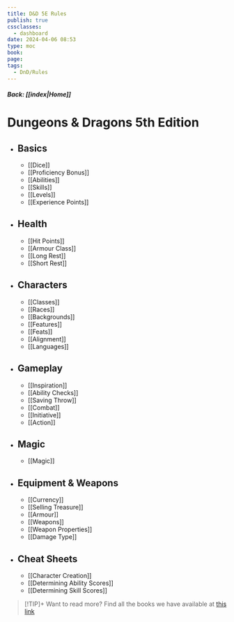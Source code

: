 ```yaml
---
title: D&D 5E Rules
publish: true
cssclasses:
  - dashboard
date: 2024-04-06 08:53
type: moc
book: 
page: 
tags:
  - DnD/Rules
---
```

##### Back: [[index|Home]] 
# Dungeons & Dragons 5th Edition
- ## Basics
	- [[Dice]]
	- [[Proficiency Bonus]]
	- [[Abilities]]
	- [[Skills]]
	- [[Levels]]
	- [[Experience Points]]
- ## Health
	- [[Hit Points]]
	- [[Armour Class]]
	- [[Long Rest]]
	- [[Short Rest]]
- ## Characters
	- [[Classes]]
	- [[Races]]
	- [[Backgrounds]]
	- [[Features]]
	- [[Feats]]
	- [[Alignment]]
	- [[Languages]]
- ## Gameplay
	- [[Inspiration]]
	- [[Ability Checks]]
	- [[Saving Throw]]
	- [[Combat]]
	- [[Initiative]]
	- [[Action]]
- ## Magic
	- [[Magic]]
- ## Equipment & Weapons
	- [[Currency]]
	- [[Selling Treasure]]
	- [[Armour]]
	- [[Weapons]]
	- [[Weapon Properties]]
	- [[Damage Type]]
- ## Cheat Sheets
	- [[Character Creation]]
	- [[Determining Ability Scores]]
	- [[Determining Skill Scores]]

> [!TIP]+ Want to read more?
> Find all the books we have available at [this link](https://drive.google.com/drive/folders/1O5bhpYizcIT5xxAoLOuzCRht_PVS7VSG?usp=sharing)
